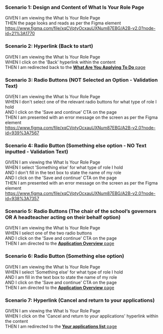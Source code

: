 ### Scenario 1: Design and Content of What Is Your Role Page

GIVEN I am viewing the What Is Your Role Page  
THEN the page looks and reads as per the Figma element  
https://www.figma.com/file/xqCVptyOcxauUXNum87EBG/A2B-v2.0?node-id=21%3A1770


### Scenario 2: Hyperlink (Back to start)

GIVEN I am viewing the What Is Your Role Page  
WHEN I click on the 'Back' hyperlink within the content  
THEN I am redirected back to the [**What Are You Applying To Do** page](04%20What%20Are%20You%20Applying%20To%20Do%20Page.md)


### Scenario 3: Radio Buttons (NOT Selected an Option - Validation Text)

GIVEN I am viewing the What Is Your Role Page  
WHEN I don't select one of the relevant radio buttons for what type of role I hold  
AND I click on the 'Save and continue' CTA on the page  
THEN I am presented with an error message on the screen as per the Figma element  
https://www.figma.com/file/xqCVptyOcxauUXNum87EBG/A2B-v2.0?node-id=939%3A7567


### Scenario 4: Radio Button (Something else option - NO Text inputted  - Validation Text)

GIVEN I am viewing the What Is Your Role Page  
WHEN I select 'Something else' for what type of role I hold  
AND I don't fill in the text box to state the name of my role  
AND I click on the 'Save and continue' CTA on the page  
THEN I am presented with an error message on the screen as per the Figma element  
https://www.figma.com/file/xqCVptyOcxauUXNum87EBG/A2B-v2.0?node-id=938%3A7357


### Scenario 5: Radio Buttons (The chair of the school’s governors OR A headteacher acting on their behalf option)

GIVEN I am viewing the What Is Your Role Page  
WHEN I select one of the two radio buttons  
AND I click on the 'Save and continue' CTA on the page  
THEN I am directed to the [**Application Overview** page](06%20Application%20Overview.md)


### Scenario 6: Radio Button (Something else option)

GIVEN I am viewing the What Is Your Role Page  
WHEN I select 'Something else' for what type of role I hold  
AND I am fill in the text box to state the name of my role  
AND I click on the 'Save and continue' CTA on the page  
THEN I am directed to the [**Application Overview** page](06%20Application%20Overview.md)


### Scenario 7: Hyperlink (Cancel and return to your applications)

GIVEN I am viewing the What Is Your Role Page  
WHEN I click on the 'Cancel and return to your applications' hyperlink within the content  
THEN I am redirected to the [**Your applications list** page](03%20Your%20applications%20list%20Page.md)
